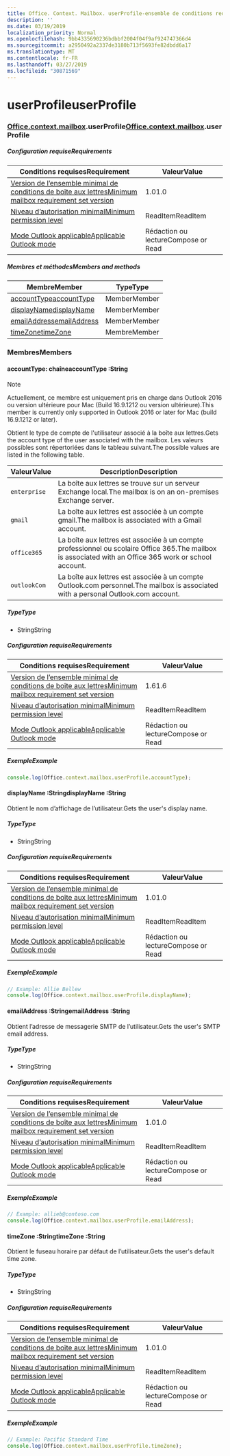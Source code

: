 ```yaml
---
title: Office. Context. Mailbox. userProfile-ensemble de conditions requises 1,6
description: ''
ms.date: 03/19/2019
localization_priority: Normal
ms.openlocfilehash: 9bb4335690236bdbbf2004f04f9af924747366d4
ms.sourcegitcommit: a2950492a2337de3180b713f5693fe82dbdd6a17
ms.translationtype: MT
ms.contentlocale: fr-FR
ms.lasthandoff: 03/27/2019
ms.locfileid: "30871569"
---
```

# <a name="userprofile"></a><span data-ttu-id="8b78e-102">userProfile</span><span class="sxs-lookup"><span data-stu-id="8b78e-102">userProfile</span></span>

### <a name="officeofficemdcontextofficecontextmdmailboxofficecontextmailboxmduserprofile"></a><span data-ttu-id="8b78e-103">[Office](Office.md)[.context](Office.context.md)[.mailbox](Office.context.mailbox.md).userProfile</span><span class="sxs-lookup"><span data-stu-id="8b78e-103">[Office](Office.md)[.context](Office.context.md)[.mailbox](Office.context.mailbox.md).userProfile</span></span>

##### <a name="requirements"></a><span data-ttu-id="8b78e-104">Configuration requise</span><span class="sxs-lookup"><span data-stu-id="8b78e-104">Requirements</span></span>

|<span data-ttu-id="8b78e-105">Conditions requises</span><span class="sxs-lookup"><span data-stu-id="8b78e-105">Requirement</span></span>| <span data-ttu-id="8b78e-106">Valeur</span><span class="sxs-lookup"><span data-stu-id="8b78e-106">Value</span></span>|
|---|---|
|[<span data-ttu-id="8b78e-107">Version de l’ensemble minimal de conditions de boîte aux lettres</span><span class="sxs-lookup"><span data-stu-id="8b78e-107">Minimum mailbox requirement set version</span></span>](/office/dev/add-ins/reference/requirement-sets/outlook-api-requirement-sets)| <span data-ttu-id="8b78e-108">1.0</span><span class="sxs-lookup"><span data-stu-id="8b78e-108">1.0</span></span>|
|[<span data-ttu-id="8b78e-109">Niveau d’autorisation minimal</span><span class="sxs-lookup"><span data-stu-id="8b78e-109">Minimum permission level</span></span>](/outlook/add-ins/understanding-outlook-add-in-permissions)| <span data-ttu-id="8b78e-110">ReadItem</span><span class="sxs-lookup"><span data-stu-id="8b78e-110">ReadItem</span></span>|
|[<span data-ttu-id="8b78e-111">Mode Outlook applicable</span><span class="sxs-lookup"><span data-stu-id="8b78e-111">Applicable Outlook mode</span></span>](/outlook/add-ins/#extension-points)| <span data-ttu-id="8b78e-112">Rédaction ou lecture</span><span class="sxs-lookup"><span data-stu-id="8b78e-112">Compose or Read</span></span>|

##### <a name="members-and-methods"></a><span data-ttu-id="8b78e-113">Membres et méthodes</span><span class="sxs-lookup"><span data-stu-id="8b78e-113">Members and methods</span></span>

| <span data-ttu-id="8b78e-114">Membre</span><span class="sxs-lookup"><span data-stu-id="8b78e-114">Member</span></span> | <span data-ttu-id="8b78e-115">Type</span><span class="sxs-lookup"><span data-stu-id="8b78e-115">Type</span></span> |
|--------|------|
| [<span data-ttu-id="8b78e-116">accountType</span><span class="sxs-lookup"><span data-stu-id="8b78e-116">accountType</span></span>](#accounttype-string) | <span data-ttu-id="8b78e-117">Member</span><span class="sxs-lookup"><span data-stu-id="8b78e-117">Member</span></span> |
| [<span data-ttu-id="8b78e-118">displayName</span><span class="sxs-lookup"><span data-stu-id="8b78e-118">displayName</span></span>](#displayname-string) | <span data-ttu-id="8b78e-119">Member</span><span class="sxs-lookup"><span data-stu-id="8b78e-119">Member</span></span> |
| [<span data-ttu-id="8b78e-120">emailAddress</span><span class="sxs-lookup"><span data-stu-id="8b78e-120">emailAddress</span></span>](#emailaddress-string) | <span data-ttu-id="8b78e-121">Member</span><span class="sxs-lookup"><span data-stu-id="8b78e-121">Member</span></span> |
| [<span data-ttu-id="8b78e-122">timeZone</span><span class="sxs-lookup"><span data-stu-id="8b78e-122">timeZone</span></span>](#timezone-string) | <span data-ttu-id="8b78e-123">Membre</span><span class="sxs-lookup"><span data-stu-id="8b78e-123">Member</span></span> |

### <a name="members"></a><span data-ttu-id="8b78e-124">Membres</span><span class="sxs-lookup"><span data-stu-id="8b78e-124">Members</span></span>

####  <a name="accounttype-string"></a><span data-ttu-id="8b78e-125">accountType: chaîne</span><span class="sxs-lookup"><span data-stu-id="8b78e-125">accountType :String</span></span>

> [!NOTE]
> <span data-ttu-id="8b78e-126">Actuellement, ce membre est uniquement pris en charge dans Outlook 2016 ou version ultérieure pour Mac (Build 16.9.1212 ou version ultérieure).</span><span class="sxs-lookup"><span data-stu-id="8b78e-126">This member is currently only supported in Outlook 2016 or later for Mac (build 16.9.1212 or later).</span></span>

<span data-ttu-id="8b78e-127">Obtient le type de compte de l'utilisateur associé à la boîte aux lettres.</span><span class="sxs-lookup"><span data-stu-id="8b78e-127">Gets the account type of the user associated with the mailbox.</span></span> <span data-ttu-id="8b78e-128">Les valeurs possibles sont répertoriées dans le tableau suivant.</span><span class="sxs-lookup"><span data-stu-id="8b78e-128">The possible values are listed in the following table.</span></span>

| <span data-ttu-id="8b78e-129">Valeur</span><span class="sxs-lookup"><span data-stu-id="8b78e-129">Value</span></span> | <span data-ttu-id="8b78e-130">Description</span><span class="sxs-lookup"><span data-stu-id="8b78e-130">Description</span></span> |
|-------|-------------|
| `enterprise` | <span data-ttu-id="8b78e-131">La boîte aux lettres se trouve sur un serveur Exchange local.</span><span class="sxs-lookup"><span data-stu-id="8b78e-131">The mailbox is on an on-premises Exchange server.</span></span> |
| `gmail` | <span data-ttu-id="8b78e-132">La boîte aux lettres est associée à un compte gmail.</span><span class="sxs-lookup"><span data-stu-id="8b78e-132">The mailbox is associated with a Gmail account.</span></span> |
| `office365` | <span data-ttu-id="8b78e-133">La boîte aux lettres est associée à un compte professionnel ou scolaire Office 365.</span><span class="sxs-lookup"><span data-stu-id="8b78e-133">The mailbox is associated with an Office 365 work or school account.</span></span> |
| `outlookCom` | <span data-ttu-id="8b78e-134">La boîte aux lettres est associée à un compte Outlook.com personnel.</span><span class="sxs-lookup"><span data-stu-id="8b78e-134">The mailbox is associated with a personal Outlook.com account.</span></span> |

##### <a name="type"></a><span data-ttu-id="8b78e-135">Type</span><span class="sxs-lookup"><span data-stu-id="8b78e-135">Type</span></span>

*   <span data-ttu-id="8b78e-136">String</span><span class="sxs-lookup"><span data-stu-id="8b78e-136">String</span></span>

##### <a name="requirements"></a><span data-ttu-id="8b78e-137">Configuration requise</span><span class="sxs-lookup"><span data-stu-id="8b78e-137">Requirements</span></span>

|<span data-ttu-id="8b78e-138">Conditions requises</span><span class="sxs-lookup"><span data-stu-id="8b78e-138">Requirement</span></span>| <span data-ttu-id="8b78e-139">Valeur</span><span class="sxs-lookup"><span data-stu-id="8b78e-139">Value</span></span>|
|---|---|
|[<span data-ttu-id="8b78e-140">Version de l’ensemble minimal de conditions de boîte aux lettres</span><span class="sxs-lookup"><span data-stu-id="8b78e-140">Minimum mailbox requirement set version</span></span>](/office/dev/add-ins/reference/requirement-sets/outlook-api-requirement-sets)| <span data-ttu-id="8b78e-141">1.6</span><span class="sxs-lookup"><span data-stu-id="8b78e-141">1.6</span></span> |
|[<span data-ttu-id="8b78e-142">Niveau d’autorisation minimal</span><span class="sxs-lookup"><span data-stu-id="8b78e-142">Minimum permission level</span></span>](/outlook/add-ins/understanding-outlook-add-in-permissions)| <span data-ttu-id="8b78e-143">ReadItem</span><span class="sxs-lookup"><span data-stu-id="8b78e-143">ReadItem</span></span>|
|[<span data-ttu-id="8b78e-144">Mode Outlook applicable</span><span class="sxs-lookup"><span data-stu-id="8b78e-144">Applicable Outlook mode</span></span>](/outlook/add-ins/#extension-points)| <span data-ttu-id="8b78e-145">Rédaction ou lecture</span><span class="sxs-lookup"><span data-stu-id="8b78e-145">Compose or Read</span></span>|

##### <a name="example"></a><span data-ttu-id="8b78e-146">Exemple</span><span class="sxs-lookup"><span data-stu-id="8b78e-146">Example</span></span>

```javascript
console.log(Office.context.mailbox.userProfile.accountType);
```

####  <a name="displayname-string"></a><span data-ttu-id="8b78e-147">displayName :String</span><span class="sxs-lookup"><span data-stu-id="8b78e-147">displayName :String</span></span>

<span data-ttu-id="8b78e-148">Obtient le nom d’affichage de l’utilisateur.</span><span class="sxs-lookup"><span data-stu-id="8b78e-148">Gets the user's display name.</span></span>

##### <a name="type"></a><span data-ttu-id="8b78e-149">Type</span><span class="sxs-lookup"><span data-stu-id="8b78e-149">Type</span></span>

*   <span data-ttu-id="8b78e-150">String</span><span class="sxs-lookup"><span data-stu-id="8b78e-150">String</span></span>

##### <a name="requirements"></a><span data-ttu-id="8b78e-151">Configuration requise</span><span class="sxs-lookup"><span data-stu-id="8b78e-151">Requirements</span></span>

|<span data-ttu-id="8b78e-152">Conditions requises</span><span class="sxs-lookup"><span data-stu-id="8b78e-152">Requirement</span></span>| <span data-ttu-id="8b78e-153">Valeur</span><span class="sxs-lookup"><span data-stu-id="8b78e-153">Value</span></span>|
|---|---|
|[<span data-ttu-id="8b78e-154">Version de l’ensemble minimal de conditions de boîte aux lettres</span><span class="sxs-lookup"><span data-stu-id="8b78e-154">Minimum mailbox requirement set version</span></span>](/office/dev/add-ins/reference/requirement-sets/outlook-api-requirement-sets)| <span data-ttu-id="8b78e-155">1.0</span><span class="sxs-lookup"><span data-stu-id="8b78e-155">1.0</span></span>|
|[<span data-ttu-id="8b78e-156">Niveau d’autorisation minimal</span><span class="sxs-lookup"><span data-stu-id="8b78e-156">Minimum permission level</span></span>](/outlook/add-ins/understanding-outlook-add-in-permissions)| <span data-ttu-id="8b78e-157">ReadItem</span><span class="sxs-lookup"><span data-stu-id="8b78e-157">ReadItem</span></span>|
|[<span data-ttu-id="8b78e-158">Mode Outlook applicable</span><span class="sxs-lookup"><span data-stu-id="8b78e-158">Applicable Outlook mode</span></span>](/outlook/add-ins/#extension-points)| <span data-ttu-id="8b78e-159">Rédaction ou lecture</span><span class="sxs-lookup"><span data-stu-id="8b78e-159">Compose or Read</span></span>|

##### <a name="example"></a><span data-ttu-id="8b78e-160">Exemple</span><span class="sxs-lookup"><span data-stu-id="8b78e-160">Example</span></span>

```javascript
// Example: Allie Bellew
console.log(Office.context.mailbox.userProfile.displayName);
```

####  <a name="emailaddress-string"></a><span data-ttu-id="8b78e-161">emailAddress :String</span><span class="sxs-lookup"><span data-stu-id="8b78e-161">emailAddress :String</span></span>

<span data-ttu-id="8b78e-162">Obtient l’adresse de messagerie SMTP de l’utilisateur.</span><span class="sxs-lookup"><span data-stu-id="8b78e-162">Gets the user's SMTP email address.</span></span>

##### <a name="type"></a><span data-ttu-id="8b78e-163">Type</span><span class="sxs-lookup"><span data-stu-id="8b78e-163">Type</span></span>

*   <span data-ttu-id="8b78e-164">String</span><span class="sxs-lookup"><span data-stu-id="8b78e-164">String</span></span>

##### <a name="requirements"></a><span data-ttu-id="8b78e-165">Configuration requise</span><span class="sxs-lookup"><span data-stu-id="8b78e-165">Requirements</span></span>

|<span data-ttu-id="8b78e-166">Conditions requises</span><span class="sxs-lookup"><span data-stu-id="8b78e-166">Requirement</span></span>| <span data-ttu-id="8b78e-167">Valeur</span><span class="sxs-lookup"><span data-stu-id="8b78e-167">Value</span></span>|
|---|---|
|[<span data-ttu-id="8b78e-168">Version de l’ensemble minimal de conditions de boîte aux lettres</span><span class="sxs-lookup"><span data-stu-id="8b78e-168">Minimum mailbox requirement set version</span></span>](/office/dev/add-ins/reference/requirement-sets/outlook-api-requirement-sets)| <span data-ttu-id="8b78e-169">1.0</span><span class="sxs-lookup"><span data-stu-id="8b78e-169">1.0</span></span>|
|[<span data-ttu-id="8b78e-170">Niveau d’autorisation minimal</span><span class="sxs-lookup"><span data-stu-id="8b78e-170">Minimum permission level</span></span>](/outlook/add-ins/understanding-outlook-add-in-permissions)| <span data-ttu-id="8b78e-171">ReadItem</span><span class="sxs-lookup"><span data-stu-id="8b78e-171">ReadItem</span></span>|
|[<span data-ttu-id="8b78e-172">Mode Outlook applicable</span><span class="sxs-lookup"><span data-stu-id="8b78e-172">Applicable Outlook mode</span></span>](/outlook/add-ins/#extension-points)| <span data-ttu-id="8b78e-173">Rédaction ou lecture</span><span class="sxs-lookup"><span data-stu-id="8b78e-173">Compose or Read</span></span>|

##### <a name="example"></a><span data-ttu-id="8b78e-174">Exemple</span><span class="sxs-lookup"><span data-stu-id="8b78e-174">Example</span></span>

```javascript
// Example: allieb@contoso.com
console.log(Office.context.mailbox.userProfile.emailAddress);
```

####  <a name="timezone-string"></a><span data-ttu-id="8b78e-175">timeZone :String</span><span class="sxs-lookup"><span data-stu-id="8b78e-175">timeZone :String</span></span>

<span data-ttu-id="8b78e-176">Obtient le fuseau horaire par défaut de l’utilisateur.</span><span class="sxs-lookup"><span data-stu-id="8b78e-176">Gets the user's default time zone.</span></span>

##### <a name="type"></a><span data-ttu-id="8b78e-177">Type</span><span class="sxs-lookup"><span data-stu-id="8b78e-177">Type</span></span>

*   <span data-ttu-id="8b78e-178">String</span><span class="sxs-lookup"><span data-stu-id="8b78e-178">String</span></span>

##### <a name="requirements"></a><span data-ttu-id="8b78e-179">Configuration requise</span><span class="sxs-lookup"><span data-stu-id="8b78e-179">Requirements</span></span>

|<span data-ttu-id="8b78e-180">Conditions requises</span><span class="sxs-lookup"><span data-stu-id="8b78e-180">Requirement</span></span>| <span data-ttu-id="8b78e-181">Valeur</span><span class="sxs-lookup"><span data-stu-id="8b78e-181">Value</span></span>|
|---|---|
|[<span data-ttu-id="8b78e-182">Version de l’ensemble minimal de conditions de boîte aux lettres</span><span class="sxs-lookup"><span data-stu-id="8b78e-182">Minimum mailbox requirement set version</span></span>](/office/dev/add-ins/reference/requirement-sets/outlook-api-requirement-sets)| <span data-ttu-id="8b78e-183">1.0</span><span class="sxs-lookup"><span data-stu-id="8b78e-183">1.0</span></span>|
|[<span data-ttu-id="8b78e-184">Niveau d’autorisation minimal</span><span class="sxs-lookup"><span data-stu-id="8b78e-184">Minimum permission level</span></span>](/outlook/add-ins/understanding-outlook-add-in-permissions)| <span data-ttu-id="8b78e-185">ReadItem</span><span class="sxs-lookup"><span data-stu-id="8b78e-185">ReadItem</span></span>|
|[<span data-ttu-id="8b78e-186">Mode Outlook applicable</span><span class="sxs-lookup"><span data-stu-id="8b78e-186">Applicable Outlook mode</span></span>](/outlook/add-ins/#extension-points)| <span data-ttu-id="8b78e-187">Rédaction ou lecture</span><span class="sxs-lookup"><span data-stu-id="8b78e-187">Compose or Read</span></span>|

##### <a name="example"></a><span data-ttu-id="8b78e-188">Exemple</span><span class="sxs-lookup"><span data-stu-id="8b78e-188">Example</span></span>

```javascript
// Example: Pacific Standard Time
console.log(Office.context.mailbox.userProfile.timeZone);
```
